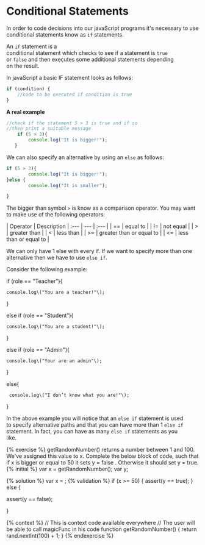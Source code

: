 # Conditional Statements

In order to code decisions into our javaScript programs it's necessary to use conditional statements know as `if` statements.

An `if` statement is a  
conditional statement which checks to see if a statement is `true`  
or `false` and then executes some additional statements depending  
on the result.

In javaScript a basic IF statement looks as follows:

```javascript
if (condition) { 
    //code to be executed if condition is true 
}
```

**A real example**

```javascript
//check if the statement 5 > 3 is true and if so
//then print a suitable message
    if (5 > 3){
        console.log("It is bigger!"); 
   }
```

We can also specify an alternative by using an `else` as follows:

```javascript
if (5 > 3){
        console.log("It is bigger!"); 
}else {
        console.log("It is smaller");

}
```

The bigger than symbol `>` is know as a comparison operator.  You may want to make use of the following operators:

 | Operator | Description |
 :--- | --- | :--- |
 | == | equal to |
 | != | not equal |
 | &gt; | greater than |
 | &lt; | less than |
 | &gt;= | greater than or equal to |
 | &lt;= | less than or equal to  |

We can only have 1 else with every if. If we want to specify more than one alternative then we have to use `else if`.

Consider the following example:

if \(role == "Teacher"\){

    console.log\("You are a teacher!"\);

}

else if \(role == "Student"\){

    console.log\("You are a student!"\);

}

else if \(role == "Admin"\){

    console.log\("Your are an admin"\);

}

else{

     console.log\("I don’t know what you are!"\);

}

In the above example you will notice that an `else if` statement is used  
to specify alternative paths and that you can have more than 1 `else if`  
statement. In fact, you can have as many `else if` statements as you  
like.





{% exercise %}
getRandomNumber() returns a number between 1 and 100. We've assigned this value to x. Complete the below block of code, such that if x is bigger or equal to 50 it sets y = false . Otherwise it should set y = true.
{% initial %}
var x = getRandomNumber();
var y; 
 
{% solution %}
var x = ;
{% validation %}
if (x >= 50) {
assert(y == true);
} else {

assert(y == false);

}


{% context %}
// This is context code available everywhere
// The user will be able to call magicFunc in his code
function getRandomNumber() {
    return rand.nextInt(100) + 1;
}
{% endexercise %}	



